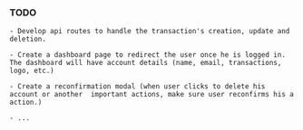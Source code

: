 ### TODO

    - Develop api routes to handle the transaction's creation, update and deletion.

    - Create a dashboard page to redirect the user once he is logged in. The dashboard will have account details (name, email, transactions, logo, etc.)
    
    - Create a reconfirmation modal (when user clicks to delete his account or another  important actions, make sure user reconfirms his a action.)

    - ...
